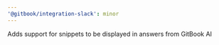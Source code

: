 ```yaml
---
'@gitbook/integration-slack': minor
---
```


Adds support for snippets to be displayed in answers from GitBook AI
